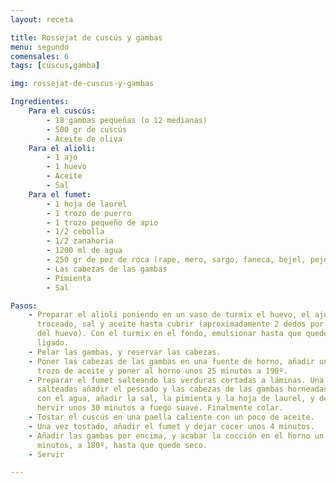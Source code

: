 ```yaml
---
layout: receta

title: Rossejat de cuscús y gambas
menu: segundo
comensales: 6
tags: [cuscus,gamba]

img: rossejat-de-cuscus-y-gambas

Ingredientes:
    Para el cuscús:
        - 18 gambas pequeñas (o 12 medianas)
        - 500 gr de cuscús
        - Aceite de oliva
    Para el alioli:
        - 1 ajo
        - 1 huevo
        - Aceite
        - Sal
    Para el fumet:
        - 1 hoja de laurel
        - 1 trozo de puerro
        - 1 trozo pequeño de apio
        - 1/2 cebolla
        - 1/2 zanahoria
        - 1200 ml de agua
        - 250 gr de pez de roca (rape, mero, sargo, faneca, bejel, pejesapo, ...)
        - Las cabezas de las gambas
        - Pimienta
        - Sal

Pasos:
    - Preparar el alioli poniendo en un vaso de turmix el huevo, el ajo
      troceado, sal y aceite hasta cubrir (aproximadamente 2 dedos por encima
      del huevo). Con el turmix en el fondo, emulsionar hasta que quede bien
      ligado.
    - Pelar las gambas, y reservar las cabezas.
    - Poner las cabezas de las gambas en una fuente de horno, añadir un buen
      trozo de aceite y poner al horno unos 25 minutos a 190º.
    - Preparar el fumet salteando las verduras cortadas a láminas. Una vez
      salteadas añadir el pescado y las cabezas de las gambas horneadas, cubrir
      con el agua, añadir la sal, la pimienta y la hoja de laurel, y dejar
      hervir unos 30 minutos a fuego suave. Finalmente colar.
    - Tostar el cuscús en una paella caliente con un poco de aceite.
    - Una vez tostado, añadir el fumet y dejar cocer unos 4 minutos.
    - Añadir las gambas por encima, y acabar la cocción en el horno un par de
      minutos, a 180º, hasta que quede seco.
    - Servir

---
```

